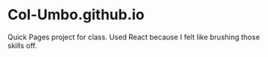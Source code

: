 # Col-Umbo.github.io
Quick Pages project for class.
Used React because I felt like brushing those skills off.
